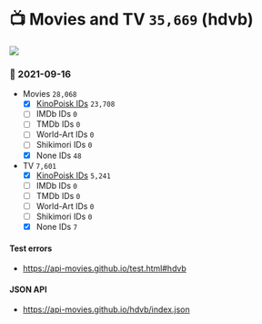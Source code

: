 # :tv: Movies and TV `35,669` (hdvb)

<a href="https://API-Movies.github.io"><img src="https://API-Movies.github.io/banner.png?cache"></a>

### :date: 2021-09-16
- Movies `28,068`
  - [x] <a href="https://API-Movies.github.io/hdvb/movie_kinopoisk_ids.json">KinoPoisk IDs</a> `23,708`
  - [ ] IMDb IDs `0`
  - [ ] TMDb IDs `0`
  - [ ] World-Art IDs `0`
  - [ ] Shikimori IDs `0`
  - [x] None IDs `48`
- TV `7,601`
  - [x] <a href="https://API-Movies.github.io/hdvb/tv_kinopoisk_ids.json">KinoPoisk IDs</a> `5,241`
  - [ ] IMDb IDs `0`
  - [ ] TMDb IDs `0`
  - [ ] World-Art IDs `0`
  - [ ] Shikimori IDs `0`
  - [x] None IDs `7`
#### Test errors
- <a href='https://api-movies.github.io/test.html#hdvb'>https://api-movies.github.io/test.html#hdvb</a>
#### JSON API
- <a href='https://api-movies.github.io/hdvb/index.json'>https://api-movies.github.io/hdvb/index.json</a>
